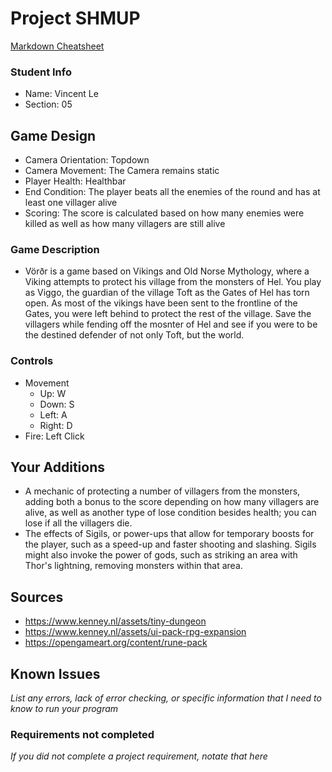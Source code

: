 # Project SHMUP

[Markdown Cheatsheet](https://github.com/adam-p/markdown-here/wiki/Markdown-Here-Cheatsheet)

### Student Info

-   Name: Vincent Le
-   Section: 05

## Game Design

-   Camera Orientation: Topdown
-   Camera Movement: The Camera remains static
-   Player Health: Healthbar
-   End Condition: The player beats all the enemies of the round and has at least one villager alive
-   Scoring: The score is calculated based on how many enemies were killed as well as how many villagers are still alive

### Game Description

-   Vörðr is a game based on Vikings and Old Norse Mythology, where a Viking attempts to protect his village from the monsters of Hel. You play as Viggo, the guardian of the village Toft as the Gates of Hel has torn open. As most of the vikings have been sent to the frontline of the Gates, you were left behind to protect the rest of the village. Save the villagers while fending off the mosnter of Hel and see if you were to be the destined defender of not only Toft, but the world.

### Controls

-   Movement
    -   Up: W
    -   Down: S
    -   Left: A
    -   Right: D
-   Fire: Left Click

## Your Additions

-   A mechanic of protecting a number of villagers from the monsters, adding both a bonus to the score depending on how many villagers are alive, as well as another type of lose condition besides health; you can lose if all the villagers die.
-   The effects of Sigils, or power-ups that allow for temporary boosts for the player, such as a speed-up and faster shooting and slashing. Sigils might also invoke the power of gods, such as striking an area with Thor's lightning, removing monsters within that area.

## Sources

-   https://www.kenney.nl/assets/tiny-dungeon
-   https://www.kenney.nl/assets/ui-pack-rpg-expansion
-   https://opengameart.org/content/rune-pack

## Known Issues

_List any errors, lack of error checking, or specific information that I need to know to run your program_

### Requirements not completed

_If you did not complete a project requirement, notate that here_

